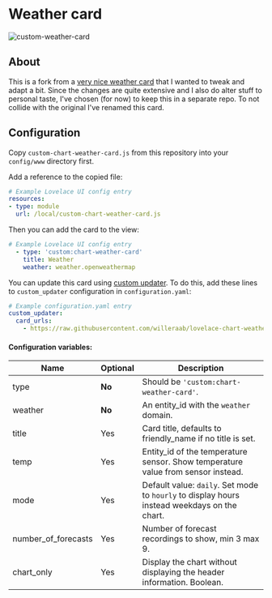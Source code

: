 # Weather card

![custom-weather-card](https://user-images.githubusercontent.com/1109836/60332830-e6096e80-9997-11e9-9527-16b424e1984c.png)

## About

This is a fork from a [very nice weather card](https://github.com/sgttrs/lovelace-weather-card-chart) that I wanted to tweak and adapt a bit. Since the changes are quite extensive and I also do alter stuff to personal taste, I've chosen (for now) to keep this in a separate repo. To not collide with the original I've renamed this card.

## Configuration

Copy `custom-chart-weather-card.js` from this repository into your `config/www` directory first.

Add a reference to the copied file:
```yaml
# Example Lovelace UI config entry
resources:
- type: module
  url: /local/custom-chart-weather-card.js
```
Then you can add the card to the view:
```yaml
# Example Lovelace UI config entry
  - type: 'custom:chart-weather-card'
    title: Weather
    weather: weather.openweathermap
```
You can update this card using [custom updater](https://github.com/custom-components/custom_updater). To do this, add these lines to `custom_updater` configuration in `configuration.yaml`:
```yaml
# Example configuration.yaml entry
custom_updater:
  card_urls:
    - https://raw.githubusercontent.com/willeraab/lovelace-chart-weather-card/master/custom-updater.json
```

#### Configuration variables:

| Name    | Optional | Description                                                                                        |
| ------- | -------- | -------------------------------------------------------------------------------------------------- |
| type    | **No**   | Should be `'custom:chart-weather-card'`. |
| weather | **No**   | An entity_id with the `weather` domain. |
| title   | Yes      | Card title, defaults to friendly_name if no title is set. |
| temp    | Yes      | Entity_id of the temperature sensor. Show temperature value from sensor instead. |
| mode    | Yes      | Default value: `daily`. Set mode to `hourly` to display hours instead weekdays on the chart. |
| number_of_forecasts | Yes | Number of forecast recordings to show, min 3 max 9. |
| chart_only | Yes | Display the chart without displaying the header information. Boolean. |
